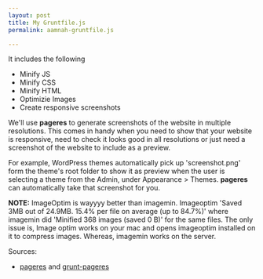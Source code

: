 ```yaml
---
layout: post
title: My Gruntfile.js 
permalink: aamnah-gruntfile.js

---
```


It includes the following
- Minify JS
- Minify CSS
- Minify HTML
- Optimizie Images
- Create responsive screenshots




We'll use **pageres** to generate screenshots of the website in multiple resolutions. This comes in handy when you need to show that your website is responsive, need to check it looks good in all resolutions or just need a screenshot of the website to include as a preview.

For example, WordPress themes automatically pick up 'screenshot.png' form the theme's root folder to show it as preview when the user is selecting a theme from the Admin, under Appearance > Themes. **pageres** can automatically take that screenshot for you.

**NOTE:** ImageOptim is wayyyy better than imagemin. Imageoptim 'Saved 3MB out of 24.9MB. 15.4% per file on average (up to 84.7%)' where imagemin did 'Minified 368 images (saved 0 B)' for the same files. The only issue is, Image optim works on your mac and opens imageoptim installed on it to compress images. Whereas, imagemin works on the server.


Sources:
- [pageres](https://github.com/sindresorhus/pageres) and [grunt-pageres](https://github.com/sindresorhus/grunt-pageres)